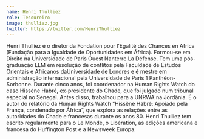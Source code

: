 ```yaml
---
name: Henri Thulliez
role: Tesoureiro
image: thulliez.jpg
twitter: https://twitter.com/HenriThulliez
---
```

Henri Thulliez é o diretor da Fondation pour l’Egalité des Chances en Africa (Fundação para a Igualdade de Oportunidades em África). Formou-se em Direito na Universidade de Paris Ouest Nanterre La Défense. Tem uma pós-graduação LLM em resolução de conflitos pela Faculdade de Estudos Orientais e Africanos  daUniversidade de Londres e é mestre em administração internacional pela Universidade de Paris 1 Panthéon-Sorbonne. Durante cinco anos, foi coordenador na Human Rights Watch do caso Hissène Habré, ex-presidente do Chade, que foi julgado num tribunal especial no Senegal. Antes disso, trabalhou para a UNRWA na Jordânia. É o autor do relatório da Human Rights Watch “Hissène Habré: Apoiado pela França, condenado por África”, que explora as relações entre as autoridades do Chade e francesas durante os anos 80. Henri Thulliez tem escrito regularmente para o Le Monde, o Libération, as edições americana e francesa do Huffington Post e a Newsweek Europa.